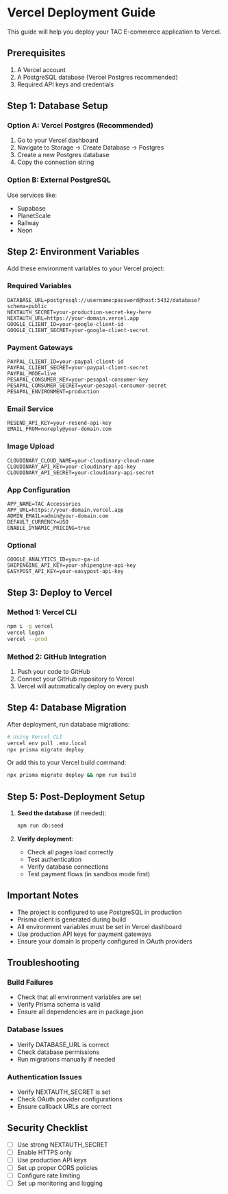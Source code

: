 # Vercel Deployment Guide

This guide will help you deploy your TAC E-commerce application to Vercel.

## Prerequisites

1. A Vercel account
2. A PostgreSQL database (Vercel Postgres recommended)
3. Required API keys and credentials

## Step 1: Database Setup

### Option A: Vercel Postgres (Recommended)
1. Go to your Vercel dashboard
2. Navigate to Storage → Create Database → Postgres
3. Create a new Postgres database
4. Copy the connection string

### Option B: External PostgreSQL
Use services like:
- Supabase
- PlanetScale
- Railway
- Neon

## Step 2: Environment Variables

Add these environment variables to your Vercel project:

### Required Variables
```
DATABASE_URL=postgresql://username:password@host:5432/database?schema=public
NEXTAUTH_SECRET=your-production-secret-key-here
NEXTAUTH_URL=https://your-domain.vercel.app
GOOGLE_CLIENT_ID=your-google-client-id
GOOGLE_CLIENT_SECRET=your-google-client-secret
```

### Payment Gateways
```
PAYPAL_CLIENT_ID=your-paypal-client-id
PAYPAL_CLIENT_SECRET=your-paypal-client-secret
PAYPAL_MODE=live
PESAPAL_CONSUMER_KEY=your-pesapal-consumer-key
PESAPAL_CONSUMER_SECRET=your-pesapal-consumer-secret
PESAPAL_ENVIRONMENT=production
```

### Email Service
```
RESEND_API_KEY=your-resend-api-key
EMAIL_FROM=noreply@your-domain.com
```

### Image Upload
```
CLOUDINARY_CLOUD_NAME=your-cloudinary-cloud-name
CLOUDINARY_API_KEY=your-cloudinary-api-key
CLOUDINARY_API_SECRET=your-cloudinary-api-secret
```

### App Configuration
```
APP_NAME=TAC Accessories
APP_URL=https://your-domain.vercel.app
ADMIN_EMAIL=admin@your-domain.com
DEFAULT_CURRENCY=USD
ENABLE_DYNAMIC_PRICING=true
```

### Optional
```
GOOGLE_ANALYTICS_ID=your-ga-id
SHIPENGINE_API_KEY=your-shipengine-api-key
EASYPOST_API_KEY=your-easypost-api-key
```

## Step 3: Deploy to Vercel

### Method 1: Vercel CLI
```bash
npm i -g vercel
vercel login
vercel --prod
```

### Method 2: GitHub Integration
1. Push your code to GitHub
2. Connect your GitHub repository to Vercel
3. Vercel will automatically deploy on every push

## Step 4: Database Migration

After deployment, run database migrations:

```bash
# Using Vercel CLI
vercel env pull .env.local
npx prisma migrate deploy
```

Or add this to your Vercel build command:
```bash
npx prisma migrate deploy && npm run build
```

## Step 5: Post-Deployment Setup

1. **Seed the database** (if needed):
   ```bash
   npm run db:seed
   ```

2. **Verify deployment**:
   - Check all pages load correctly
   - Test authentication
   - Verify database connections
   - Test payment flows (in sandbox mode first)

## Important Notes

- The project is configured to use PostgreSQL in production
- Prisma client is generated during build
- All environment variables must be set in Vercel dashboard
- Use production API keys for payment gateways
- Ensure your domain is properly configured in OAuth providers

## Troubleshooting

### Build Failures
- Check that all environment variables are set
- Verify Prisma schema is valid
- Ensure all dependencies are in package.json

### Database Issues
- Verify DATABASE_URL is correct
- Check database permissions
- Run migrations manually if needed

### Authentication Issues
- Verify NEXTAUTH_SECRET is set
- Check OAuth provider configurations
- Ensure callback URLs are correct

## Security Checklist

- [ ] Use strong NEXTAUTH_SECRET
- [ ] Enable HTTPS only
- [ ] Use production API keys
- [ ] Set up proper CORS policies
- [ ] Configure rate limiting
- [ ] Set up monitoring and logging
